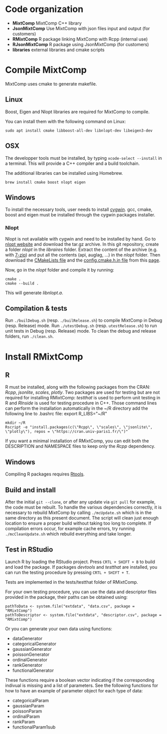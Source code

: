 # Code organization

* **MixtComp** MixtComp C++ library
* **JsonMixtComp** Use MixtComp with json files input and output (for customers)
* **RMixtComp** R package linking MixtComp with Rcpp (internal use)
* **RJsonMixtComp** R package using JsonMixtComp (for customers)
* **libraries** external libraries and cmake scripts

# Compile MixtComp

MixtComp uses cmake to generate makefile.

## Linux

Boost, Eigen and Nlopt libraries are required for MixtComp to compile.

You can install them with the following command on Linux:
```
sudo apt install cmake libboost-all-dev libnlopt-dev libeigen3-dev
```

## OSX

The developper tools must be installed, by typing `xcode-select --install` in a terminal. This will provide a C++ compiler and a build toolchain.

The additional libraries can be installed using Homebrew.
```
brew install cmake boost nlopt eigen
```

## Windows
To install the necessary tools, user needs to install [cygwin](https://www.cygwin.com/).
gcc, cmake, boost and eigen must be installed through the cygwin packages installer.

### Nlopt
Nlopt is not available with cygwin and need to be installed by hand. Go to [nlopt website](https://nlopt.readthedocs.io/en/latest/#download-and-installation) and download the tar.gz archive.
In this git repository, create a folder *nlopt* in the *libraires* folder. Extract the content of the archive (e.g. with [7-zip](https://www.7-zip.org/)) and put all the contents (api, auglag, ...) in the *nlopt* folder.
Then download the [CMakeLists file](http://ab-initio.mit.edu/nlopt/CMakeLists.txt) and the [config.cmake.h.in file](http://ab-initio.mit.edu/nlopt/config.cmake.h.in) from this [page](https://nlopt.readthedocs.io/en/latest/NLopt_on_Windows/).

Now, go in the *nlopt* folder and compile it by running:
```
cmake .
cmake --build .
```
This will generate *libnlopt.a*.


## Compilation & tests

Run `./builDebug.sh` (resp. `./builRelease.sh`) to compile MixtComp in Debug (resp. Release) mode.
Run `./utestDebug.sh` (resp. `utestRelease.sh`) to run unit tests in Debug (resp. Release) mode. 
To clean the debug and release folders, run `./clean.sh`.


# Install RMixtComp

## R

R must be installed, along with the following packages from the CRAN: *Rcpp*, *jsonlite*, *scales*, *plotly*. Two packages are used for testing but are not required for installing RMixtComp: *testthat* is used to perform unit testing in R and *RInside* is used for testing procedure in C++.
Those command lines can perform the installation automatically in the ~/R directory
add the following line to .bashrc file: export R_LIBS="~/R"
```
mkdir ~/R
Rscript -e "install.packages(c(\"Rcpp\", \"scales\", \"jsonlite\", \"plotly\"), repos = \"https://cran.univ-paris1.fr/\")"
```
If you want a minimal installation of RMixtComp, you can edit both the DESCRIPTION and NAMESPACE files to keep only the *Rcpp* dependency.

## Windows

Compiling R packages requires [Rtools](https://cran.r-project.org/bin/windows/Rtools/).

## Build and install

After the initial `git --clone`, or after any update via `git pull` for example, the code must be rebuilt. To handle the various dependencies correctly, it is necessary to rebuild MixtComp by calling `./mcUpdate.sh` which is in the same directory as this present document. The script will clean just enough location to ensure a proper build without taking too long to complete. If compilation errors occur, for example cache errors, try running `./mcCleanUpdate.sh` which rebuild everything and take longer.

## Test in RStudio

Launch R by loading the RStudio project. Press `CRTL + SHIFT + B` to build and load the package.
If packages *devtools* and *testthat* are installed, you can run the testing procedure by pressing  `CRTL + SHIFT + T`.

Tests are implemented in the tests/testthat folder of RMixtComp.

For your own testing procedure, you can use the data and descriptor files provided in the package, their paths can be obtained using:
```
pathToData <- system.file("extdata", "data.csv", package = "RMixtComp")
pathToDescriptor <- system.file("extdata", "descriptor.csv", package = "RMixtComp")
```

Or you can generate your own data using functions:

- dataGenerator
- categoricalGenerator
- gaussianGenerator
- poissonGenerator
- ordinalGenerator
- rankGenerator
- functionalGenerator

These functions require a boolean vector indicating if the corresponding indivual is missing and a list of parameters. See the following functions for how to have an example of parameter object for each type of data:

- categoricalParam
- gaussianParam
- poissonParam
- ordinalParam
- rankParam
- functionalParam1sub
